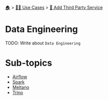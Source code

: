 <!--startTocHeader-->
[🏠](../../../README.md) > [👷🏽 Use Cases](../../README.md) > [🥉 Add Third Party Service](../README.md)
# Data Engineering
<!--endTocHeader-->
TODO: Write about `Data Engineering`
<!--startTocSubTopic-->
# Sub-topics
* [Airflow](airflow.md)
* [Spark](spark.md)
* [Meltano](meltano.md)
* [Trino](trino.md)
<!--endTocSubTopic-->